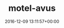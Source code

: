---
title:		"motel-avus"
type:		"photos"
mediatype:		"upload"
description:		"TBC"
date:		"2016-12-09 13:11:57+00:00"
album:		"city"
filename:		"motel-avus.md"
series:		""
cl_public_id:		"city/motel-avus"
cl_version:		1497000363
format:		"tiff"
bytes:		5448948
width:		2158
height:		1440
colours:
- "#D4DCE0"
- "#EDF2F9"
- "#496579"
- "#202532"
- "#202D35"
- "#BDC3C0"
- "#495B73"
- "#2D2C34"
- "#2A3031"
- "#03618A"
- "#0486B7"
- "#66757D"
- "#32302B"
- "#5E6372"
- "#301C1F"
- "#70A1BE"
- "#271823"
- "#817152"
- "#211825"
- "#33030E"
- "#3D3728"
- "#042536"
- "#BBBDB4"
- "#770729"
exposure_mode:		"Auto"
program:		"Aperture-priority AE"
aperture:		"5.6"
focal_length:		"24.0 mm"
iso:		"250"
shutter_speed:		"1/80"
metering:		"Multi-segment"
flash:		"Off, Did not fire"
white_balance:		"Custom"
colour_temp:		"5000"
has_crop:		"true"
orientation:		"Horizontal (normal)"
camera_model:		"NIKON D800"
lens_info:		"24-70mm f/2.8"
artist:		"No artist info"
x_resolution:		"300"
y_resolution:		"300"
---